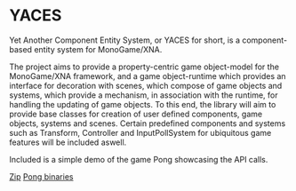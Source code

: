 # YACES
Yet Another Component Entity System, or YACES for short, is a component-based entity system for MonoGame/XNA.

The project aims to provide a property-centric game object-model for the MonoGame/XNA framework, and a game object-runtime which provides an interface for decoration with scenes, which compose of game objects and systems, which provide a mechanism, in association with the runtime, for handling the updating of game objects. To this end, the library will aim to provide base classes for creation of user defined components, game objects, systems and scenes. Certain predefined components and systems such as Transform, Controller and InputPollSystem for ubiquitous game features will be included aswell.

Included is a simple demo of the game Pong showcasing the API calls.

[Zip](/final_delivery.zip)
[Pong binaries](/Demos/Pong/Pong/bin/Debug)
